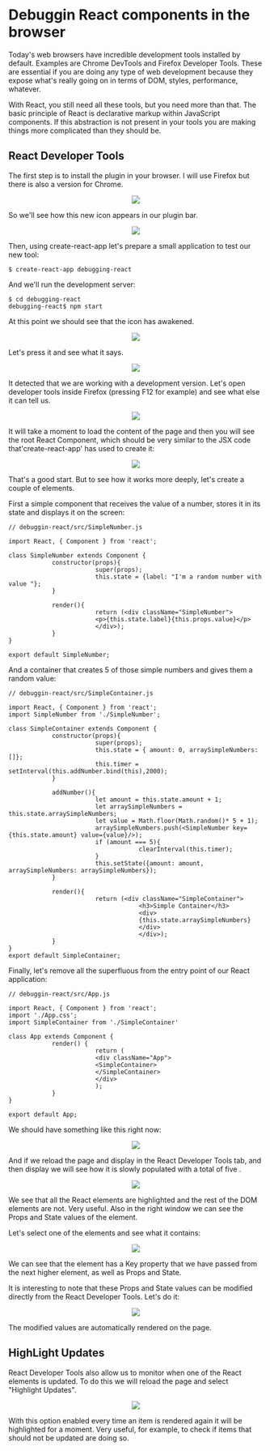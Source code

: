 
Debuggin React components in the browser
========================================


Today's web browsers have incredible development tools installed by default. Examples are Chrome DevTools and Firefox Developer Tools. These are essential if you are doing any type of web development because they expose what's really going on in terms of DOM, styles, performance, whatever. 

With React, you still need all these tools, but you need more than that. The basic principle of React is declarative markup within JavaScript components. If this abstraction is not present in your tools you are making things more complicated than they should be.


React Developer Tools
---------------------

The first step is to install the plugin in your browser. I will use Firefox but there is also a version for Chrome. 

<p align="center">
            <img src="img/react-developer-tools-01.png">
</p>

So we'll see how this new icon appears in our plugin bar.

<p align="center">
            <img src="img/react-developer-tools-02.png">
</p>

Then, using create-react-app let's prepare a small application to test our new tool:
```
$ create-react-app debugging-react
```
And we'll run the development server:
```
$ cd debugging-react
debugging-react$ npm start
```

At this point we should see that the icon has awakened.

<p align="center">
            <img src="img/react-developer-tools-03.png">
</p>


Let's press it and see what it says.

<p align="center">
            <img src="img/react-developer-tools-04.png">
</p>



It detected that we are working with a development version. Let's open developer tools inside Firefox (pressing F12 for example) and see what else it can tell us.

<p align="center">
            <img src="img/react-developer-tools-05.png">
</p>

It will take a moment to load the content of the page and then you will see the root React Component, which should be very similar to the JSX code that'create-react-app' has used to create it:

<p align="center">
            <img src="img/react-developer-tools-06.png">
</p>



That's a good start. But to see how it works more deeply, let's create a couple of elements.

First a simple component that receives the value of a number, stores it in its state and displays it on the screen:

```
// debuggin-react/src/SimpleNumber.js

import React, { Component } from 'react';

class SimpleNumber extends Component {
            constructor(props){
                        super(props);
                        this.state = {label: "I'm a random number with value "};
            }

            render(){
                        return (<div className="SimpleNumber">
                        <p>{this.state.label}{this.props.value}</p>
                        </div>);
            }
}

export default SimpleNumber;
```


And a container that creates 5 of those simple numbers and gives them a random value:

```
// debuggin-react/src/SimpleContainer.js

import React, { Component } from 'react';
import SimpleNumber from './SimpleNumber';

class SimpleContainer extends Component {
            constructor(props){
                        super(props);
                        this.state = { amount: 0, arraySimpleNumbers: []};
                        this.timer = setInterval(this.addNumber.bind(this),2000);
            }

            addNumber(){
                        let amount = this.state.amount + 1; 
                        let arraySimpleNumbers = this.state.arraySimpleNumbers;
                        let value = Math.floor(Math.random()* 5 + 1);
                        arraySimpleNumbers.push(<SimpleNumber key={this.state.amount} value={value}/>);
                        if (amount === 5){
                                    clearInterval(this.timer);
                        }
                        this.setState({amount: amount, arraySimpleNumbers: arraySimpleNumbers});
            }
            
            render(){
                        return (<div className="SimpleContainer">
                                    <h3>Simple Container</h3>
                                    <div>
                                    {this.state.arraySimpleNumbers}
                                    </div>
                                    </div>);
            }
}
export default SimpleContainer;
```

Finally, let's remove all the superfluous from the entry point of our React application:

```
// debuggin-react/src/App.js

import React, { Component } from 'react';
import './App.css';
import SimpleContainer from './SimpleContainer'

class App extends Component {
            render() {
                        return (
                        <div className="App">
                        <SimpleContainer>
                        </SimpleContainer>
                        </div>
                        );
            }
}

export default App;
```

We should have something like this right now:

<p align="center">
            <img src="img/react-developer-tools-07.png">
</p>


And if we reload the page and display <App> in the React Developer Tools tab, and then display <SimpleContainer> we will see how it is slowly populated with a total of five <SimpleNumber>.

<p align="center">
            <img src="img/react-developer-tools-08.png">
</p>



We see that all the React elements are highlighted and the rest of the DOM elements are not. Very useful. Also in the right window we can see the Props and State values of the element.


Let's select one of the elements <SimpleNumber> and see what it contains:

<p align="center">
            <img src="img/react-developer-tools-09.png">
</p>



We can see that the <SimpleNumber> element has a Key property that we have passed from the next higher element, as well as Props and State. 

It is interesting to note that these Props and State values can be modified directly from the React Developer Tools. Let's do it:

<p align="center">
            <img src="img/react-developer-tools-10.png">
</p>



The modified values are automatically rendered on the page.


HighLight Updates
-----------------

React Developer Tools also allow us to monitor when one of the React elements is updated. To do this we will reload the page and select "Highlight Updates". 

<p align="center">
            <img src="img/react-developer-tools-11.png">
</p>


With this option enabled every time an item is rendered again it will be highlighted for a moment. Very useful, for example, to check if items that should not be updated are doing so.

